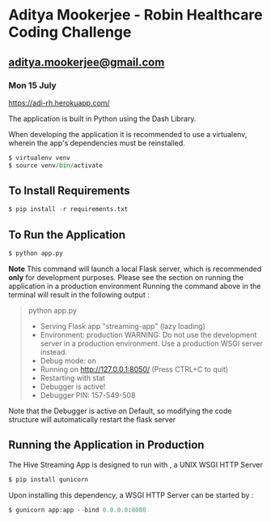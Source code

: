 # Aditya Mookerjee - Robin Healthcare Coding Challenge
## aditya.mookerjee@gmail.com
### Mon 15 July
https://adi-rh.herokuapp.com/

The application is built in Python using the Dash Library.

When developing the application it is recommended to use a virtualenv, wherein the app's dependencies must be reinstalled.
```python
$ virtualenv venv
$ source venv/bin/activate
```

## To Install Requirements
```python
$ pip install -r requirements.txt
```



## To Run the Application
```python
$ python app.py
```
**Note** This command will launch a local Flask server, which is recommended **only** for development purposes. Please see the section on running the application in a production environment
Running the command above in the terminal will result in the following output :
> python app.py
> * Serving Flask app "streaming-app" (lazy loading)
>  * Environment: production
>    WARNING: Do not use the development server in a production environment.
>    Use a production WSGI server instead.
>  * Debug mode: on
>  * Running on http://127.0.0.1:8050/ (Press CTRL+C to quit)
>  * Restarting with stat
>  * Debugger is active!
>  * Debugger PIN: 157-549-508

Note that the Debugger is active on Default, so modifying the code structure will automatically restart the flask server


## Running the Application in Production
The Hive Streaming App is designed to run with , a UNIX WSGI HTTP Server
```python
$ pip install gunicorn
```

Upon installing this dependency, a WSGI HTTP Server can be started by :
```python
$ gunicorn app:app --bind 0.0.0.0:8080
```
